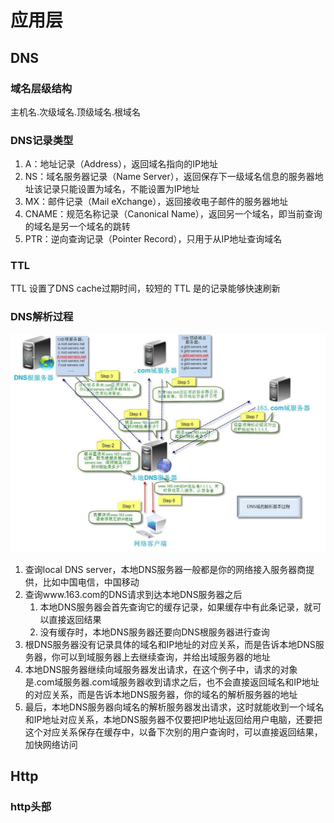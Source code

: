 # 应用层

## DNS

### 域名层级结构

主机名.次级域名.顶级域名.根域名

### DNS记录类型

1. A：地址记录（Address），返回域名指向的IP地址
2. NS：域名服务器记录（Name Server），返回保存下一级域名信息的服务器地址该记录只能设置为域名，不能设置为IP地址
3. MX：邮件记录（Mail eXchange），返回接收电子邮件的服务器地址
4. CNAME：规范名称记录（Canonical Name），返回另一个域名，即当前查询的域名是另一个域名的跳转
5. PTR：逆向查询记录（Pointer Record），只用于从IP地址查询域名

### TTL

TTL 设置了DNS cache过期时间，较短的 TTL 是的记录能够快速刷新

### DNS解析过程

![DNS解析过程](./imgs/dns.jpg)

1. 查询local DNS server，本地DNS服务器一般都是你的网络接入服务器商提供，比如中国电信，中国移动
2. 查询www.163.com的DNS请求到达本地DNS服务器之后
   1. 本地DNS服务器会首先查询它的缓存记录，如果缓存中有此条记录，就可以直接返回结果
   2. 没有缓存时，本地DNS服务器还要向DNS根服务器进行查询
3. 根DNS服务器没有记录具体的域名和IP地址的对应关系，而是告诉本地DNS服务器，你可以到域服务器上去继续查询，并给出域服务器的地址
4. 本地DNS服务器继续向域服务器发出请求，在这个例子中，请求的对象是.com域服务器.com域服务器收到请求之后，也不会直接返回域名和IP地址的对应关系，而是告诉本地DNS服务器，你的域名的解析服务器的地址
5. 最后，本地DNS服务器向域名的解析服务器发出请求，这时就能收到一个域名和IP地址对应关系，本地DNS服务器不仅要把IP地址返回给用户电脑，还要把这个对应关系保存在缓存中，以备下次别的用户查询时，可以直接返回结果，加快网络访问

## Http

### http头部
